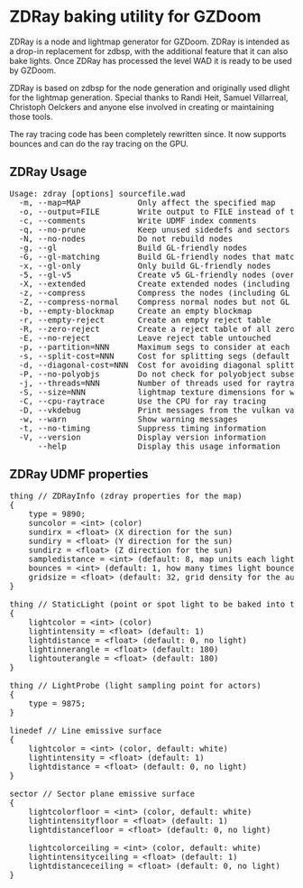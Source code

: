 
# ZDRay baking utility for GZDoom

ZDRay is a node and lightmap generator for GZDoom. ZDRay is intended as a drop-in replacement for zdbsp, with the additional feature
that it can also bake lights. Once ZDRay has processed the level WAD it is ready to be used by GZDoom.

ZDRay is based on zdbsp for the node generation and originally used dlight for the lightmap generation. Special thanks to Randi Heit,
Samuel Villarreal, Christoph Oelckers and anyone else involved in creating or maintaining those tools.

The ray tracing code has been completely rewritten since. It now supports bounces and can do the ray tracing on the GPU.

## ZDRay Usage

<pre>
Usage: zdray [options] sourcefile.wad
  -m, --map=MAP            Only affect the specified map
  -o, --output=FILE        Write output to FILE instead of tmp.wad
  -c, --comments           Write UDMF index comments
  -q, --no-prune           Keep unused sidedefs and sectors
  -N, --no-nodes           Do not rebuild nodes
  -g, --gl                 Build GL-friendly nodes
  -G, --gl-matching        Build GL-friendly nodes that match normal nodes
  -x, --gl-only            Only build GL-friendly nodes
  -5, --gl-v5              Create v5 GL-friendly nodes (overriden by -z and -X)
  -X, --extended           Create extended nodes (including GL nodes, if built)
  -z, --compress           Compress the nodes (including GL nodes, if built)
  -Z, --compress-normal    Compress normal nodes but not GL nodes
  -b, --empty-blockmap     Create an empty blockmap
  -r, --empty-reject       Create an empty reject table
  -R, --zero-reject        Create a reject table of all zeroes
  -E, --no-reject          Leave reject table untouched
  -p, --partition=NNN      Maximum segs to consider at each node (default 64)
  -s, --split-cost=NNN     Cost for splitting segs (default 8)
  -d, --diagonal-cost=NNN  Cost for avoiding diagonal splitters (default 16)
  -P, --no-polyobjs        Do not check for polyobject subsector splits
  -j, --threads=NNN        Number of threads used for raytracing (default 64)
  -S, --size=NNN           lightmap texture dimensions for width and height must be in powers of two (1, 2, 4, 8, 16, etc)
  -C, --cpu-raytrace       Use the CPU for ray tracing
  -D, --vkdebug            Print messages from the vulkan validation layer
  -w, --warn               Show warning messages
  -t, --no-timing          Suppress timing information
  -V, --version            Display version information
      --help               Display this usage information
</pre>

## ZDRay UDMF properties

<pre>
thing // ZDRayInfo (zdray properties for the map)
{
	type = 9890;
	suncolor = &lt;int&gt; (color)
	sundirx = &lt;float&gt; (X direction for the sun)
	sundiry = &lt;float&gt; (Y direction for the sun)
	sundirz = &lt;float&gt; (Z direction for the sun)
	sampledistance = &lt;int&gt; (default: 8, map units each lightmap texel covers, must be in powers of two)
	bounces = &lt;int&gt; (default: 1, how many times light bounces off walls)
	gridsize = &lt;float&gt; (default: 32, grid density for the automatic light probes)
}

thing // StaticLight (point or spot light to be baked into the lightmap)
{
	lightcolor = &lt;int&gt; (color)
	lightintensity = &lt;float&gt; (default: 1)
	lightdistance = &lt;float&gt; (default: 0, no light)
	lightinnerangle = &lt;float&gt; (default: 180)
	lightouterangle = &lt;float&gt; (default: 180)
}

thing // LightProbe (light sampling point for actors)
{
	type = 9875;
}

linedef // Line emissive surface
{
	lightcolor = &lt;int&gt; (color, default: white)
	lightintensity = &lt;float&gt; (default: 1)
	lightdistance = &lt;float&gt; (default: 0, no light)
}

sector // Sector plane emissive surface
{
	lightcolorfloor = &lt;int&gt; (color, default: white)
	lightintensityfloor = &lt;float&gt; (default: 1)
	lightdistancefloor = &lt;float&gt; (default: 0, no light)

	lightcolorceiling = &lt;int&gt; (color, default: white)
	lightintensityceiling = &lt;float&gt; (default: 1)
	lightdistanceceiling = &lt;float&gt; (default: 0, no light)
}
</pre>

